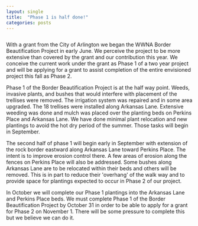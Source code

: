 ```yaml
---
layout: single
title:  "Phase 1 is half done!"
categories: posts
---
```


<img src="{{ site.servurl }}/assets/images/2019-08-21/area15.jpg" alt="">

With a grant from the City of Arlington we began the WWNA Border Beautification Project in early June. We perceive the project to be more extensive than covered by the grant and our contribution this year. We conceive the current work under the grant as Phase 1 of a two year project and will be applying for a grant to assist completion of the entire envisioned project this fall as Phase 2.

Phase 1 of the Border Beautification Project is at the half way point. Weeds, invasive plants, and bushes that would interfere with placement of the trellises were removed. The irrigation system was repaired and in some area upgraded. The 18 trellises were installed along Arkansas Lane. Extensive weeding was done and mulch was placed over the planting beds on Perkins Place and Arkansas Lane. We have done minimal plant relocation and new plantings to avoid the hot dry period of the summer. Those tasks will begin in September.

The second half of phase 1 will begin early in September with extension of the rock border eastward along Arkansas Lane toward Perkins Place. The intent is to improve erosion control there. A few areas of erosion along the fences on Perkins Place will also be addressed. Some bushes along Arkansas Lane are to be relocated within their beds and others will be removed. This is in part to reduce their 'overhang' of the walk way and to provide space for plantings expected to occur in Phase 2 of our project.

In October we will complete our Phase 1 plantings into the Arkansas Lane and Perkins Place beds. We must complete Phase 1 of the Border Beautification Project by October 31 in order to be able to apply for a grant for Phase 2 on November 1. There will be some pressure to complete this but we believe we can do it.
